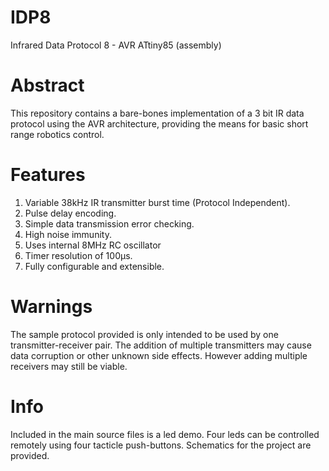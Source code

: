 # IDP8
Infrared Data Protocol 8 - AVR ATtiny85 (assembly)

# Abstract
This repository contains a bare-bones implementation of a 3 bit IR data protocol using the AVR architecture, providing the means for basic short range robotics control.

# Features
1. Variable 38kHz IR transmitter burst time (Protocol Independent).
2. Pulse delay encoding.
3. Simple data transmission error checking.
4. High noise immunity.
5. Uses internal 8MHz RC oscillator
6. Timer resolution of 100μs. 
7. Fully configurable and extensible.



# Warnings
The sample protocol provided is only intended to be used by one transmitter-receiver pair. The addition of multiple transmitters may cause data corruption or other unknown side effects. However adding multiple receivers may still be viable.

# Info
Included in the main source files is a led demo. Four leds can be controlled remotely using four tacticle push-buttons.  Schematics for the project are provided.
